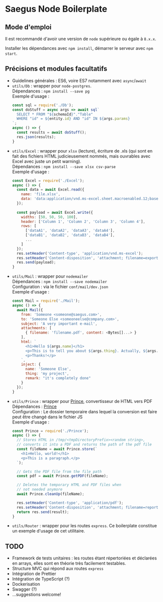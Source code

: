 Saegus Node Boilerplate
====

Mode d'emploi
---

Il est recommandé d'avoir une version de `node` supérieure ou égale à `8.x.x`.  

Installer les dépendances avec `npm install`, démarrer le serveur avec `npm start`.

Précisions et modules facultatifs
---

* Guidelines générales : ES6, voire ES7 notamment avec `async`/`await`
* `utils/Db` : wrapper pour `node-postgres`.   
  Dépendances : `npm install --save pg`  
  Exemple d'usage :
  ```js
  const sql = require('./Db');
  const doStuff = async args => await sql`
    SELECT * FROM "${schemaId}"."Table"
    WHERE "id" = ${entity.id} AND "id" IN ${args.params}
  `;
  async () => {
    const results = await doStuff();
    res.json(results);
  }
  ```
* `utils/Excel` : wrapper pour `xlsx` (lecture), écriture de .xls (qui sont en fait des fichiers HTML judicieusement nommés, mais ouvrables avec Excel avec juste un petit warning).  
  Dépendances : `npm install --save xlsx csv-parse`  
  Exemple d'usage :
  ```js
  const Excel = require('./Excel');
  async () => {
    const data = await Excel.read({
      name: 'file.xlsx',
      data: 'data:application/vnd.ms-excel.sheet.macroenabled.12;base64,UEsDBBQABgAIAAAAI...'
    });
    
    const payload = await Excel.write({
      widths: [50, 50, 50, 100],
      header: ['Column 1', 'Column 2', 'Column 3', 'Column 4'],
      rows: [
        ['dataA1', 'dataA2', 'dataA3', 'dataA4'],
        ['dataB1', 'dataB2', 'dataB3', 'dataB4'],
        ...
      ]
    });
    res.setHeader('Content-type', 'application/vnd.ms-excel');
    res.setHeader('Content-disposition', 'attachment; filename=export.xls');
    res.send(payload);
  }
  ```
* `utils/Mail` : wrapper pour `nodemailer`  
  Dépendances : `npm install --save nodemailer`  
  Configuration : via le fichier `conf/mail/dev.json`  
  Exemple d'usage :
  ```js
  const Mail = require('./Mail');
  async () => {
    await Mail({
      from: 'Someone <someone@saegus.com>',
      to: 'Someone Else <someoneelse@company.com>',
      subject: 'A very important e-mail',
      attachments: [
        { filename: 'filename.pdf', content: <Bytes[]...> }
      ],
      html: `
        <h1>Hello ${args.name}</h1>
        <p>This is to tell you about ${args.thing}. Actually, ${args.remark}.</p>
        <p>Thanks!</p>
      `,
      inject: {
        name: 'Someone Else',
        thing: 'my project',
        remark: "it's completely done"
      }
    });
  }
  ```
* `utils/Prince` : wrapper pour [Prince](http://www.princexml.com/download/), convertisseur de HTML vers PDF  
  Dépendances : [Prince](http://www.princexml.com/download/)  
  Configuration : Le dossier temporaire dans lequel la conversion est faire peut être changé dans le fichier JS  
  Exemple d'usage :
  ```js
  const Prince = require('./Prince');
  async () => {
    // Stores HTML in /tmp/<tmpDirectoryPrefix><random string>,
    // converts it into a PDF and returns the path of the pdf file
    const fileName = await Prince.store(`
      <h1>Hello, world!</h1>
      <p>This is a paragraph.</p>
    `);

    // Gets the PDF file from the file path
    const pdf = await Prince.getPDF(fileName);

    // Deletes the temporary HTML and PDF files when
    // not needed anymore
    await Prince.cleanUp(fileName);

    res.setHeader('Content-type', 'application/pdf');
    res.setHeader('Content-disposition', 'attachment; filename=report.pdf');
    return res.send(result);
  }
  ```
* `utils/Router` : wrapper pour les routes `express`. Ce boilerplate constitue un exemple d'usage de cet utilitaire.

TODO
---

* Framework de tests unitaires : les routes étant répertoriées et déclarées en arrays, elles sont en théorie très facilement testables.
* Structure MVC qui répond aux routes `express`
* Intégration de Prettier
* Intégration de TypeScript (?)
* Dockerisation
* Swagger (?)
* ...suggestions welcome!
